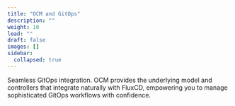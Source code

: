 ```yaml
---
title: "OCM and GitOps"
description: ""
weight: 10
lead: ""
draft: false
images: []
sidebar:
  collapsed: true
---
```


Seamless GitOps integration. OCM provides the underlying model and controllers that integrate naturally with FluxCD, empowering you to manage sophisticated GitOps workflows with confidence.
